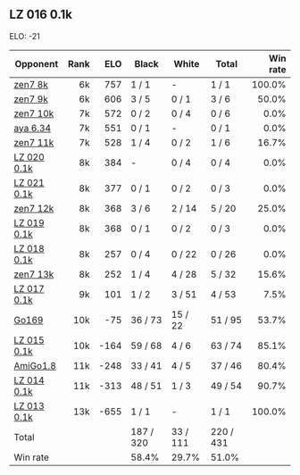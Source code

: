 ## LZ 016 0.1k ##

ELO: -21

Opponent | Rank | ELO | Black | White | Total | Win rate
---------|-----:|----:|-------|-------|-------|-------:
[zen7 8k](zen7%208k.md) | 6k | 757 | 1 / 1 | - | 1 / 1 | 100.0%
[zen7 9k](zen7%209k.md) | 6k | 606 | 3 / 5 | 0 / 1 | 3 / 6 | 50.0%
[zen7 10k](zen7%2010k.md) | 7k | 572 | 0 / 2 | 0 / 4 | 0 / 6 | 0.0%
[aya 6.34](aya%206.34.md) | 7k | 551 | 0 / 1 | - | 0 / 1 | 0.0%
[zen7 11k](zen7%2011k.md) | 7k | 528 | 1 / 4 | 0 / 2 | 1 / 6 | 16.7%
[LZ 020 0.1k](LZ%20020%200.1k.md) | 8k | 384 | - | 0 / 4 | 0 / 4 | 0.0%
[LZ 021 0.1k](LZ%20021%200.1k.md) | 8k | 377 | 0 / 1 | 0 / 2 | 0 / 3 | 0.0%
[zen7 12k](zen7%2012k.md) | 8k | 368 | 3 / 6 | 2 / 14 | 5 / 20 | 25.0%
[LZ 019 0.1k](LZ%20019%200.1k.md) | 8k | 368 | 0 / 1 | 0 / 2 | 0 / 3 | 0.0%
[LZ 018 0.1k](LZ%20018%200.1k.md) | 8k | 257 | 0 / 4 | 0 / 22 | 0 / 26 | 0.0%
[zen7 13k](zen7%2013k.md) | 8k | 252 | 1 / 4 | 4 / 28 | 5 / 32 | 15.6%
[LZ 017 0.1k](LZ%20017%200.1k.md) | 9k | 101 | 1 / 2 | 3 / 51 | 4 / 53 | 7.5%
[Go169](Go169.md) | 10k | -75 | 36 / 73 | 15 / 22 | 51 / 95 | 53.7%
[LZ 015 0.1k](LZ%20015%200.1k.md) | 10k | -164 | 59 / 68 | 4 / 6 | 63 / 74 | 85.1%
[AmiGo1.8](AmiGo1.8.md) | 11k | -248 | 33 / 41 | 4 / 5 | 37 / 46 | 80.4%
[LZ 014 0.1k](LZ%20014%200.1k.md) | 11k | -313 | 48 / 51 | 1 / 3 | 49 / 54 | 90.7%
[LZ 013 0.1k](LZ%20013%200.1k.md) | 13k | -655 | 1 / 1 | - | 1 / 1 | 100.0%
Total | | | 187 / 320 | 33 / 111 | 220 / 431 | 
Win rate| | | 58.4% | 29.7% | 51.0% | 
